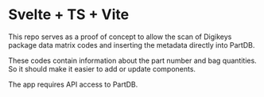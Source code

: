 # Svelte + TS + Vite

This repo serves as a proof of concept to allow the scan of Digikeys package data matrix codes and inserting the metadata directly into PartDB.

These codes contain information about the part number and bag quantities. So it should make it easier to add or update components.

The app requires API access to PartDB. 
